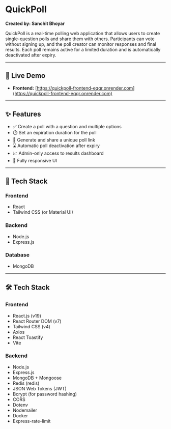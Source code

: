 # QuickPoll

**Created by: Sanchit Bhoyar**

QuickPoll is a real-time polling web application that allows users to create single-question polls and share them with others. Participants can vote without signing up, and the poll creator can monitor responses and final results. Each poll remains active for a limited duration and is automatically deactivated after expiry.

---

## 🔗 Live Demo

- **Frontend:** [https://quickpoll-frontend-eqqr.onrender.com](https://quickpoll-frontend-eqqr.onrender.com)

---

## ✨ Features

- ✅ Create a poll with a question and multiple options
- ⏱️ Set an expiration duration for the poll
- 🔗 Generate and share a unique poll link
- ⌛ Automatic poll deactivation after expiry
- 📈 Admin-only access to results dashboard
- 📱 Fully responsive UI

---

## 🔧 Tech Stack

### Frontend

- React
- Tailwind CSS (or Material UI)

### Backend

- Node.js
- Express.js

### Database

- MongoDB

---

## 🛠 Tech Stack

### Frontend

- React.js (v19)
- React Router DOM (v7)
- Tailwind CSS (v4)
- Axios
- React Toastify
- Vite

### Backend

- Node.js
- Express.js
- MongoDB + Mongoose
- Redis (redis)
- JSON Web Tokens (JWT)
- Bcrypt (for password hashing)
- CORS
- Dotenv
- Nodemailer
- Docker
- Express-rate-limit
